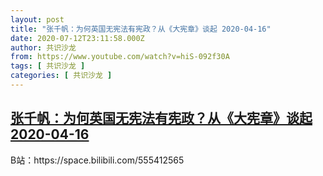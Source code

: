 ```yaml
---
layout: post
title: "张千帆：为何英国无宪法有宪政？从《大宪章》谈起 2020-04-16"
date: 2020-07-12T23:11:58.000Z
author: 共识沙龙
from: https://www.youtube.com/watch?v=hiS-092f30A
tags: [ 共识沙龙 ]
categories: [ 共识沙龙 ]
---
```

<!--1594595518000-->
[张千帆：为何英国无宪法有宪政？从《大宪章》谈起 2020-04-16](https://www.youtube.com/watch?v=hiS-092f30A)
------

<div>
B站：https://space.bilibili.com/555412565
</div>
